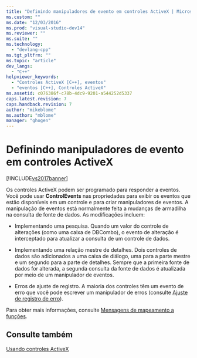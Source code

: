 ```yaml
---
title: "Definindo manipuladores de evento em controles ActiveX | Microsoft Docs"
ms.custom: ""
ms.date: "12/03/2016"
ms.prod: "visual-studio-dev14"
ms.reviewer: ""
ms.suite: ""
ms.technology: 
  - "devlang-cpp"
ms.tgt_pltfrm: ""
ms.topic: "article"
dev_langs: 
  - "C++"
helpviewer_keywords: 
  - "Controles ActiveX [C++], eventos"
  - "eventos [C++], Controles ActiveX"
ms.assetid: c076386f-c78b-4dc9-9201-a544252d5337
caps.latest.revision: 7
caps.handback.revision: 7
author: "mikeblome"
ms.author: "mblome"
manager: "ghogen"
---
```

# Definindo manipuladores de evento em controles ActiveX
[!INCLUDE[vs2017banner](../../assembler/inline/includes/vs2017banner.md)]

Os controles ActiveX podem ser programado para responder a eventos.  Você pode usar **ControlEvents** nas propriedades para exibir os eventos que estão disponíveis em um controle e para criar manipuladores de eventos.  A manipulação de eventos está normalmente feita a mudanças de armadilha na consulta de fonte de dados.  As modificações incluem:  
  
-   Implementando uma pesquisa.  Quando um valor do controle de alterações \(como uma caixa de DBCombo\), o evento de alteração é interceptado para atualizar a consulta de um controle de dados.  
  
-   Implementando uma relação mestre de detalhes.  Dois controles de dados são adicionados a uma caixa de diálogo, uma para a parte mestre e um segundo para a parte de detalhes.  Sempre que a primeira fonte de dados for alterada, a segunda consulta da fonte de dados é atualizada por meio de um manipulador de eventos.  
  
-   Erros de ajuste de registro.  A maioria dos controles têm um evento de erro que você pode escrever um manipulador de erros \(consulte [Ajuste de registro de erro](../../data/ado-rdo/error-trapping.md)\).  
  
 Para obter mais informações, consulte [Mensagens de mapeamento a funções](../Topic/Mapping%20Messages%20to%20Functions.md).  
  
## Consulte também  
 [Usando controles ActiveX](../Topic/Using%20ActiveX%20Controls.md)